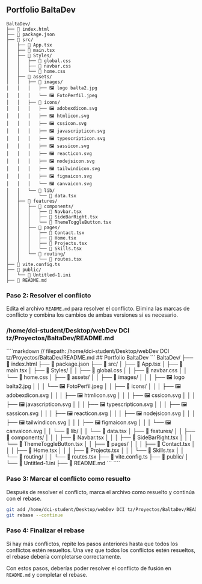 ## Portfolio BaltaDev
```
BaltaDev/
├── 📄 index.html
├── 📄 package.json
├── 📁 src/
│   ├── 📄 App.tsx
│   ├── 📄 main.tsx
│   ├── 📁 Styles/
│   │   ├── 📄 global.css
│   │   ├── 📄 navbar.css
│   │   └── 📄 home.css
│   ├── 📁 assets/
│   │   ├── 📁 images/
│   │   │   ├── 🖼️ logo balta2.jpg
│   │   │   └── 🖼️ FotoPerfil.jpeg
│   │   ├── 📁 icons/
│   │   │   ├── 🖼️ adobexdicon.svg
│   │   │   ├── 🖼️ htmlicon.svg
│   │   │   ├── 🖼️ cssicon.svg
│   │   │   ├── 🖼️ javascripticon.svg
│   │   │   ├── 🖼️ typescripticon.svg
│   │   │   ├── 🖼️ sassicon.svg
│   │   │   ├── 🖼️ reacticon.svg
│   │   │   ├── 🖼️ nodejsicon.svg
│   │   │   ├── 🖼️ tailwindicon.svg
│   │   │   ├── 🖼️ figmaicon.svg
│   │   │   └── 🖼️ canvaicon.svg
│   │   └── 📁 lib/
│   │       └── 📄 data.tsx
│   ├── 📁 features/
│   │   ├── 📁 components/
│   │   │   ├── 📄 Navbar.tsx
│   │   │   ├── 📄 SideBarRight.tsx
│   │   │   └── 📄 ThemeToggleButton.tsx
│   │   ├── 📁 pages/
│   │   │   ├── 📄 Contact.tsx
│   │   │   ├── 📄 Home.tsx
│   │   │   ├── 📄 Projects.tsx
│   │   │   └── 📄 Skills.tsx
│   │   └── 📁 routing/
│   │       └── 📄 routes.tsx
├── 📄 vite.config.ts
├── 📁 public/
│   └── 📄 Untitled-1.ini
├── 📄 README.md
```
### Paso 2: Resolver el conflicto

Edita el archivo `README.md` para resolver el conflicto. Elimina las marcas de conflicto y combina los cambios de ambas versiones si es necesario.

### /home/dci-student/Desktop/webDev DCI tz/Proyectos/BaltaDev/README.md

<file>
````markdown
// filepath: /home/dci-student/Desktop/webDev DCI tz/Proyectos/BaltaDev/README.md
## Portfolio BaltaDev
```
BaltaDev/
├── 📄 index.html
├── 📄 package.json
├── 📁 src/
│   ├── 📄 App.tsx
│   ├── 📄 main.tsx
│   ├── 📁 Styles/
│   │   ├── 📄 global.css
│   │   ├── 📄 navbar.css
│   │   └── 📄 home.css
│   ├── 📁 assets/
│   │   ├── 📁 images/
│   │   │   ├── 🖼️ logo balta2.jpg
│   │   │   └── 🖼️ FotoPerfil.jpeg
│   │   ├── 📁 icons/
│   │   │   ├── 🖼️ adobexdicon.svg
│   │   │   ├── 🖼️ htmlicon.svg
│   │   │   ├── 🖼️ cssicon.svg
│   │   │   ├── 🖼️ javascripticon.svg
│   │   │   ├── 🖼️ typescripticon.svg
│   │   │   ├── 🖼️ sassicon.svg
│   │   │   ├── 🖼️ reacticon.svg
│   │   │   ├── 🖼️ nodejsicon.svg
│   │   │   ├── 🖼️ tailwindicon.svg
│   │   │   ├── 🖼️ figmaicon.svg
│   │   │   └── 🖼️ canvaicon.svg
│   │   └── 📁 lib/
│   │       └── 📄 data.tsx
│   ├── 📁 features/
│   │   ├── 📁 components/
│   │   │   ├── 📄 Navbar.tsx
│   │   │   ├── 📄 SideBarRight.tsx
│   │   │   └── 📄 ThemeToggleButton.tsx
│   │   ├── 📁 pages/
│   │   │   ├── 📄 Contact.tsx
│   │   │   ├── 📄 Home.tsx
│   │   │   ├── 📄 Projects.tsx
│   │   │   └── 📄 Skills.tsx
│   │   └── 📁 routing/
│   │       └── 📄 routes.tsx
├── 📄 vite.config.ts
├── 📁 public/
│   └── 📄 Untitled-1.ini
├── 📄 README.md
```
````

### Paso 3: Marcar el conflicto como resuelto

Después de resolver el conflicto, marca el archivo como resuelto y continúa con el rebase.

```sh
git add /home/dci-student/Desktop/webDev DCI tz/Proyectos/BaltaDev/README.md
git rebase --continue
```

### Paso 4: Finalizar el rebase

Si hay más conflictos, repite los pasos anteriores hasta que todos los conflictos estén resueltos. Una vez que todos los conflictos estén resueltos, el rebase debería completarse correctamente.

Con estos pasos, deberías poder resolver el conflicto de fusión en `README.md` y completar el rebase.